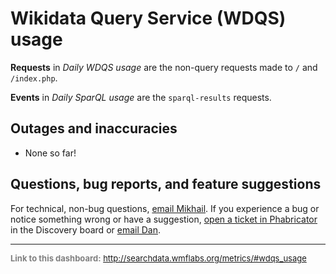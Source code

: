 Wikidata Query Service (WDQS) usage
=======

**Requests** in *Daily WDQS usage* are the non-query requests made to `/` and `/index.php`.

**Events** in *Daily SparQL usage* are the `sparql-results` requests.

Outages and inaccuracies
------

  * None so far!

Questions, bug reports, and feature suggestions
------
For technical, non-bug questions, [email Mikhail](mailto:mpopov@wikimedia.org?subject=Dashboard%20Question). If you experience a bug or notice something wrong or have a suggestion, [open a ticket in Phabricator](https://phabricator.wikimedia.org/maniphest/task/create/) in the Discovery board or [email Dan](mailto:dgarry@wikimedia.org?subject=Dashboard%20Question).

<hr style="border-color: gray;">
<p style="font-size: small; color: gray;">
  <strong>Link to this dashboard:</strong>
  <a href="http://searchdata.wmflabs.org/metrics/#wdqs_usage">
    http://searchdata.wmflabs.org/metrics/#wdqs_usage
  </a>
</p>
